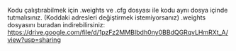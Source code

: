 Kodu çalıştırabilmek için .weights ve .cfg dosyası ile kodu aynı dosya içinde tutmalısınız. (Koddaki adresleri değiştirmek istemiyorsanız)
.weights dosyasını buradan indirebilirsiniz: https://drive.google.com/file/d/1pzFz2MMBIbdh0ny0BBdQGRqvLHmRXt_A/view?usp=sharing
